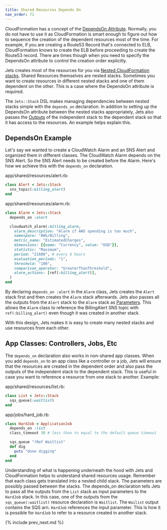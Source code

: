 ```yaml
---
title: Shared Resources Depends On
nav_order: 71
---
```


CloudFormation has a concept of the [DependsOn Attribute](https://docs.aws.amazon.com/AWSCloudFormation/latest/UserGuide/aws-attribute-dependson.html). Normally, you do not have to use it as CloudFormation is smart enough to figure out how to sequence the creation of the dependent resources most of the time. For example, if you are creating a Route53 Record that's connected to ELB, CloudFormation knows to create the ELB before proceeding to create the Route53 record. There are times though when you need to specify the DependsOn attribute to control the creation order explicitly.

Jets creates most of the resources for you via [Nested CloudFormation stacks](https://docs.aws.amazon.com/AWSCloudFormation/latest/UserGuide/using-cfn-nested-stacks.html).  Shared Resources themselves are nested stacks. Sometimes you want to create resources in different nested stacks and one of them dependent on the other. This is a case where the DependsOn attribute is required.

The `Jets::Stack` DSL makes managing dependencies between nested stacks simple with the `depends_on` declaration. In addition to setting up the DependsOn attribute between the nested stacks appropriately, Jets also passes the [Outputs](https://docs.aws.amazon.com/AWSCloudFormation/latest/UserGuide/outputs-section-structure.html) of the independent stack to the dependent stack so that it has access to the resources.  An example helps explain this.

## DependsOn Example

Let's say we wanted to create a CloudWatch Alarm and an SNS Alert and organized them in different classes. The CloudWatch Alarm depends on the SNS Alert. So the SNS Alert needs to be created before the Alarm.  Here's how we achieve this with the `depends_on` declaration.

app/shared/resources/alert.rb:

```ruby
class Alert < Jets::Stack
  sns_topic(:billing_alert)
end
```

app/shared/resources/alarm.rb:

```ruby
class Alarm < Jets::Stack
  depends_on :alert

  cloudwatch_alarm(:billing_alarm,
    alarm_description: "Alarm if AWS spending is too much",
    namespace: "AWS/Billing",
    metric_name: "EstimatedCharges",
    dimensions: [{name: "Currency", value: "USD"}],
    statistic: "Maximum",
    period: "21600", # every 6 hours
    evaluation_periods: "1",
    threshold: "100",
    comparison_operator: "GreaterThanThreshold",
    alarm_actions: [ref(:billing_alert)],
  )
end
```

By declaring `depends_on :alert` in the `Alarm` class, Jets creates the `Alert` stack first and then creates the `Alarm` stack afterwards.  Jets also passes all the outputs from the `Alert` stack to the `Alarm` stack as [Parameters](https://docs.aws.amazon.com/AWSCloudFormation/latest/UserGuide/parameters-section-structure.html). This allows the `Alarm` class to reference the BillingAlert SNS topic with `ref(:billing_alert)` even though it was created in another stack.

With this design, Jets makes it is easy to create many nested stacks and use resources from each other.

## App Classes: Controllers, Jobs, Etc

The `depends_on` declaration also works in non-shared app classes.  When you add `depends_on` to an app class like a controller or a job, Jets will ensure that the resources are created in the dependent order and also pass the outputs of the independent stack to the dependent stack. This is useful in case you want to reference a resource from one stack to another.  Example:

app/shared/resources/list.rb:

```ruby
class List < Jets::Stack
  sqs_queue(:waitlist)
end
```

app/jobs/hard_job.rb:

```ruby
class HardJob < ApplicationJob
  depends_on :list
  class_timeout 30 # less than to equal to the default queue timeout

  sqs_queue "!Ref Waitlist"
  def dig
    puts "done digging"
  end
end
```

Understanding of what is happening underneath the hood with Jets and CloudFormation helps to understand shared resources usage. Remember that each class gets translated into a nested child stack. The parameters are possibly passed between the stacks. The depends_on declaration tells Jets to pass all the outputs from the `List` stack as input parameters to the `HardJob` stack.  In this case, one of the outputs from the `sqs_queue(:waitlist)` resource declaration is `Waitlist`. The `Wailist` output contains the SQS arn.  `HardJob` references the input parameter. This is how it is possible for `HardJob` to refer to a resource created in another stack.

{% include prev_next.md %}